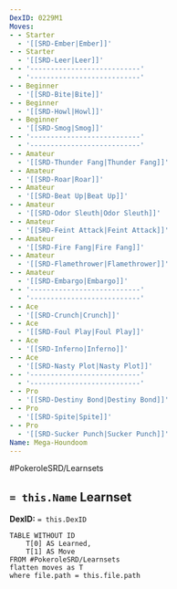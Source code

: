 ```yaml
---
DexID: 0229M1
Moves:
- - Starter
  - '[[SRD-Ember|Ember]]'
- - Starter
  - '[[SRD-Leer|Leer]]'
- - '---------------------------'
  - '---------------------------'
- - Beginner
  - '[[SRD-Bite|Bite]]'
- - Beginner
  - '[[SRD-Howl|Howl]]'
- - Beginner
  - '[[SRD-Smog|Smog]]'
- - '---------------------------'
  - '---------------------------'
- - Amateur
  - '[[SRD-Thunder Fang|Thunder Fang]]'
- - Amateur
  - '[[SRD-Roar|Roar]]'
- - Amateur
  - '[[SRD-Beat Up|Beat Up]]'
- - Amateur
  - '[[SRD-Odor Sleuth|Odor Sleuth]]'
- - Amateur
  - '[[SRD-Feint Attack|Feint Attack]]'
- - Amateur
  - '[[SRD-Fire Fang|Fire Fang]]'
- - Amateur
  - '[[SRD-Flamethrower|Flamethrower]]'
- - Amateur
  - '[[SRD-Embargo|Embargo]]'
- - '---------------------------'
  - '---------------------------'
- - Ace
  - '[[SRD-Crunch|Crunch]]'
- - Ace
  - '[[SRD-Foul Play|Foul Play]]'
- - Ace
  - '[[SRD-Inferno|Inferno]]'
- - Ace
  - '[[SRD-Nasty Plot|Nasty Plot]]'
- - '---------------------------'
  - '---------------------------'
- - Pro
  - '[[SRD-Destiny Bond|Destiny Bond]]'
- - Pro
  - '[[SRD-Spite|Spite]]'
- - Pro
  - '[[SRD-Sucker Punch|Sucker Punch]]'
Name: Mega-Houndoom
---
```


#PokeroleSRD/Learnsets

## `= this.Name` Learnset

**DexID:** `= this.DexID`

```dataview
TABLE WITHOUT ID
    T[0] AS Learned,
    T[1] AS Move
FROM #PokeroleSRD/Learnsets
flatten moves as T
where file.path = this.file.path
```
